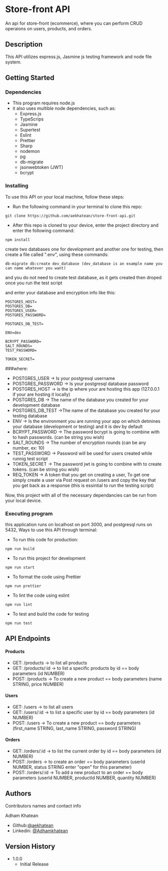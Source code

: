 # Store-front API

An api for store-front (ecommerce), where you can perform CRUD operaions on users, products, and orders.

## Description

This API utilizes express.js, Jasmine js testing framework and node file system.

## Getting Started

### Dependencies

- This program requires node.js
- it also uses multible node dependencies, such as:
  - Express.js
  - TypeScrips
  - Jasmine
  - Supertest
  - Eslint
  - Prettier
  - Sharp
  - nodemon
  - pg
  - db-migrate
  - jsonwebtoken (JWT)
  - bcrypt

### Installing

To use this API on your local machine, follow these steps:

- Run the following command in your terminal to clone this repo:

```
git clone https://github.com/aekhatean/store-front-api.git
```

- After this repo is cloned to your device, enter the project directory and enter the following command:

```
npm install
```

create two databases one for development and another one for testing, then create a file called ".env", using these commands:

```
db-migrate db:create dev_database (dev_database is an example name you can name whatever you want)
```

and you do not need to create test database, as it gets created then droped once you run the test script

and enter your database and encryption info like this:

```
POSTGRES_HOST=
POSTGRES_DB=
POSTGRES_USER=
POSTGRES_PASSWORD=

POSTGRES_DB_TEST=

ENV=dev

BCRYPT_PASSWORD=
SALT_ROUNDS=
TEST_PASSWORD=

TOKEN_SECRET=
```

###where:

- POSTGRES_USER -> Is your postgresql username
- POSTGRES_PASSWORD -> Is your postgresql database password
- POSTGRES_HOST -> is the ip where your are hosting this app (127.0.0.1 if your are hosting it locally)
- POSTGRES_DB -> The name of the database you created for your development database
- POSTGRES_DB_TEST ->The name of the database you created for your testing database
- ENV -> Is the environment you are running your app on which detmines your database (development or testing) and it is dev by default
- BCRYPT_PASSWORD -> The password bcrypt is going to combine with to hash passwords. (can be string you wish)
- SALT_ROUNDS -> The number of encryption rounds (can be any number, ex: 10)
- TEST_PASSWORD -> Password will be used for users created while runnig test script
- TOKEN_SECRET -> The password jwt is going to combine with to create tokens. (can be string you wish)
- REQ_TOKEN -> A token that you get on creating a user, To get one simply create a user via Post request on /users and copy the key that you get back as a response (this is essintial to run the testing script)

Now, this project with all of the necessary dependancies can be run from your local device.

### Executing program

this application runs on localhost on port 3000, and postgresql runs on 5432, Ways to use this API through terminal:

- To run this code for production:

```
npm run build
```

- To run this project for development

```
npm run start
```

- To format the code using Prettier

```
npm run prettier
```

- To lint the code using eslint

```
npm run lint
```

- To test and build the code for testing

```
npm run test
```

## API Endpoints

#### Products

- GET: /products -> to list all products
- GET: /products/:id -> to list a specific products by id == body parameters (id NUMBER)
- POST: /products -> To create a new product == body parameters (name STRING, price NUMBER)

#### Users

- GET: /users -> to list all users
- GET: /users/:id -> to list a specific user by id == body parameters (id NUMBER)
- POST: /users -> To create a new product == body parameters (first_name STRING, last_name STRING, password STRING)

#### Orders

- GET: /orders/:id -> to list the current order by id == body parameters (id NUMBER)
- POST: /orders -> to create an order == body parameters (userId NUMBER, status STRING enter "open" for this parameter)
- POST: /orders/:id -> To add a new product to an order == body parameters (userId NUMBER, productId NUMBER, quantity NUMBER)

## Authors

Contributors names and contact info

Adham Khatean

- Github:[@aekhatean](https://github.com/aekhatean)
- Linkedin: [@Adhamkhatean](https://www.linkedin.com/in/adhamkhatean/)

## Version History

- 1.0.0
  - Initial Release
